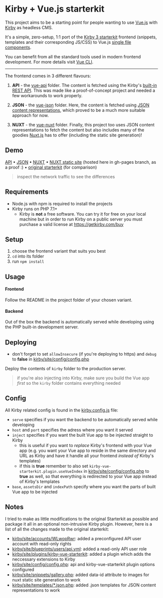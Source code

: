 # Kirby + Vue.js starterkit

This project aims to be a starting point for people wanting to use [Vue.js](https://vuejs.org) with [Kirby](https://getkirby.com) as headless CMS.

It's a simple, zero-setup, 1:1 port of the [Kirby 3 starterkit](https://github.com/getkirby/starterkit) frontend (snippets, templates and their corresponding JS/CSS) to Vue.js [single file components](https://vuejs.org/v2/guide/single-file-components.html).

You can benefit from all the standard tools used in modern frontend development. For more details visit [Vue CLI](https://cli.vuejs.org/).

---

The frontend comes in 3 different flavours:

1. **API** - the [vue-api](vue-api) folder. The content is fetched using the Kirby's [built-in REST API](https://getkirby.com/docs/guide/api/introduction). This was made like a proof-of-concept project and needed a few workarounds to work properly.

2. **JSON** - the [vue-json](vue-json) folder. Here, the content is fetched using [JSON content representations](https://getkirby.com/docs/guide/templates/content-representations), which proved to be a much more suitable approach for now.

3. **NUXT** - the [vue-nuxt](vue-nuxt) folder. Finally, this project too uses JSON content representations to fetch the content but also includes many of the goodies [Nuxt.js](https://nuxtjs.org) has to offer (including the static site generation)!


## Demo

[API](https://index.heretik.dev/kirby-vue-starterkit/vue-api) • [JSON](https://index.heretik.dev/kirby-vue-starterkit/vue-json) • [NUXT](https://index.heretik.dev/kirby-vue-starterkit/vue-nuxt) • [NUXT static site](https://jmheretik.github.io/kirby-vue-starterkit) (hosted here in gh-pages branch, as a proof :) • [original starterkit](https://index.heretik.dev/kirby-starterkit) (for comparison)

> inspect the network traffic to see the differences


## Requirements

- Node.js with npm is required to install the projects
- Kirby runs on PHP 7.1+
  - Kirby is **not** a free software. You can try it for free on your local machine but in order to run Kirby on a public server you must purchase a valid license at https://getkirby.com/buy
  

## Setup

1. choose the frontend variant that suits you best
2. `cd` into its folder
3. run `npm install`


## Usage

#### Frontend

Follow the README in the project folder of your chosen variant.

#### Backend

Out of the box the backend is automatically served while developing using the PHP built-in development server.


## Deploying

- don't forget to set `allowInsecure` (if you're deploying to https) and `debug` to **false** in [kirby/site/config/config.php](kirby/site/config/config.php)

Deploy the contents of `kirby` folder to the production server.

> if you're also injecting into Kirby, make sure you build the Vue app *first* so the `kirby` folder contains everything needed


## Config

All Kirby related config is found in the [kirby.config.js](kirby.config.js) file:
- `serve` specifies if you want the backend to be automatically served while developing
- `host` and `port` specifies the adress where you want it served
- `inject` specifies if you want the built Vue app to be injected straight to Kirby
  - this is useful if you want to *replace* Kirby's frontend with your Vue app (e.g. you want your Vue app to reside in the same directory and URL as Kirby and have it handle all your frontend *instead of* Kirby's templates)
  - if this is **true** remember to also set `kirby-vue-starterkit.plugin.useVueIndex` in [kirby/site/config/config.php](kirby/site/config/config.php) to **true** as well, so that everything is redirected to your Vue app instead of Kirby's templates
- `base`, `assetsDir` and `indexPath` specify where you want the parts of built Vue app to be injected


## Notes

I tried to make as little modifications to the original Starterkit as possible and package it all in an optional non-intrusive Kirby plugin. However, here is a list of all the changes made to the original starterkit:

- [kirby/site/accounts/WLwopRwr](kirby/site/accounts/WLwopRwr): added a preconfigured API user account with read-only rights
- [kirby/site/blueprints/users/api.yml](kirby/site/blueprints/users/api.yml): added a read-only API user role
- [kirby/site/plugins/kirby-vue-starterkit](kirby/site/plugins/kirby-vue-starterkit): added a plugin which adds the neccessary extensions to Kirby
- [kirby/site/config/config.php](kirby/site/config/config.php): api and kirby-vue-starterkit plugin options configured
- [kirby/site/snippets/gallery.php](kirby/site/snippets/gallery.php): added data-id attribute to images for nuxt static site generation to work
- [kirby/site/templates/\*.json.php](kirby/site/templates): added .json templates for JSON content representations to work
